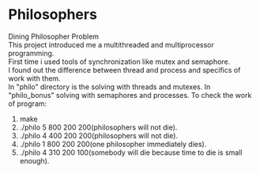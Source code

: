 # Philosophers
Dining Philosopher Problem\
This project introduced me a multithreaded and multiprocessor programming.\
First time i used tools of synchronization like mutex and semaphore.\
I found out the difference between thread and process and specifics of work with them.\
In "philo" directory is the solving with threads and mutexes. In "philo_bonus" solving with semaphores and processes. 
To check the work of program:
1. make
2. ./philo 5 800 200 200(philosophers will not die). 
3. ./philo 4 400 200 200(philosophers will not die).
4. ./philo 1 800 200 200(one philosopher immediately dies).
5. ./philo 4 310 200 100(somebody will die because time to die is small enough).
